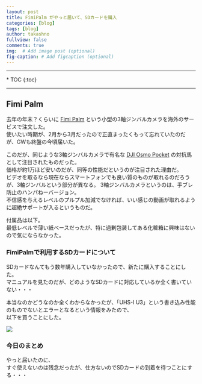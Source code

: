 ```yaml
---
layout: post
title: FimiPalm がやっと届いて、SDカードを購入
categories: [blog]
tags: [blog]
author: takashno
fullview: false
comments: true
img:  # Add image post (optional)
fig-caption: # Add figcaption (optional)
---
```


<!-- 目次 -->
<hr/>
* TOC
{:toc}
<hr/>

## Fimi Palm

去年の年末？くらいに [Fimi Palm](https://amzn.to/35Kqr4c) という小型の3軸ジンバルカメラを海外のサービスで注文した。  
使いたい時期が、2月から3月だったので正直まったくもって忘れていたのだが、GWも終盤の今頃届いた。

このだが、同じような3軸ジンバルカメラで有名な [DJI Osmo Pocket](https://amzn.to/2zqQCB6) の対抗馬として注目されたものだった。  
価格が約1万ほど安いのだが、同等の性能だというのが注目された理由だ。  
ビデオを取るなら現在ならスマートフォンでも良い質のものが取れるのだろうが、3軸ジンバルという部分が異なる。
3軸ジンバルカメラというのは、手ブレ防止のハンパねーバージョン。  
不信感を与えるレベルのプルプル加減でなければ、いい感じの動画が取れるように超絶サポートが入るというものだ。  

付属品は以下。  
最低レベルで薄い紙ベースだったが、特に過剰包装してある化粧箱に興味はないので気にならなかった。

### FimiPalmで利用するSDカードについて

SDカードなんてもう数年購入していなかったので、新たに購入することにした。  
マニュアルを見たのだが、どのようなSDカードに対応しているか全く書いていない・・・

本当なのかどうなのか全くわからなかったが、「UHS-I U3」という書き込み性能のものでないとエラーとなるという情報をみたので、  
以下を買うことにした。

<a target="_blank"  href="https://www.amazon.co.jp/gp/product/B06XSTCW3G/ref=as_li_tl?ie=UTF8&camp=247&creative=1211&creativeASIN=B06XSTCW3G&linkCode=as2&tag=nozomuemo-22&linkId=00b75bf1ac13af0f707b42bbd857f3fb"><img border="0" src="//ws-fe.amazon-adsystem.com/widgets/q?_encoding=UTF8&MarketPlace=JP&ASIN=B06XSTCW3G&ServiceVersion=20070822&ID=AsinImage&WS=1&Format=_SL250_&tag=nozomuemo-22" ></a><img src="//ir-jp.amazon-adsystem.com/e/ir?t=nozomuemo-22&l=am2&o=9&a=B06XSTCW3G" width="1" height="1" border="0" alt="" style="border:none !important; margin:0px !important;" />

### 今日のまとめ

やっと届いたのに、  
すぐ使えないのは残念だったが、仕方ないのでSDカードの到着を待つことにする・・・

